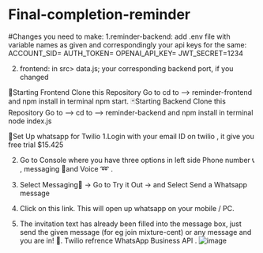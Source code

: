 # Final-completion-reminder

#Changes you need to make:
1.reminder-backend:
  add .env file with variable names as given and correspondingly your api keys for the same:
  ACCOUNT_SID=
 AUTH_TOKEN=
 OPENAI_API_KEY=
 JWT_SECRET=1234

2. frontend:
   in src> data.js; your corresponding backend port, if you changed

 🧧Starting Frontend
Clone this Repository 
Go to  cd to --> reminder-frontend and npm install in terminal
npm start.
🃏Starting Backend
Clone this Repository 
Go to --> cd to --> reminder-backend and npm install in terminal
node index.js

🔴Set Up whatsapp for Twilio
1.Login with your email ID on twilio , it give you free trial $15.425

2. Go to Console where you have three options in left side Phone number 📞 , messaging 📧and Voice ➿ .

3. Select Messaging📧 -> Go to Try it Out -> and Select Send a Whatsapp message

4. Click on this link. This will open up whatsapp on your mobile / PC.
5. The invitation text has already been filled into the message box, just send the given message (for eg join mixture-cent) or any message and you are in! 🎉.
Twilio refrence WhatsApp Business API .
![image](https://github.com/user-attachments/assets/2726792d-3dea-438b-a10b-c96b9a43ba2b)
